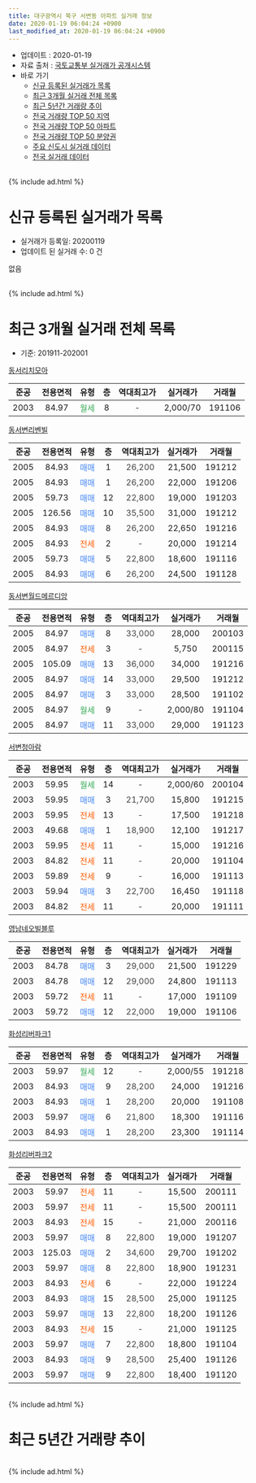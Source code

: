 ```yaml
---
title: 대구광역시 북구 서변동 아파트 실거래 정보
date: 2020-01-19 06:04:24 +0900
last_modified_at: 2020-01-19 06:04:24 +0900
---
```


* 업데이트 : 2020-01-19
* 자료 출처 : [국토교통부 실거래가 공개시스템](http://rt.molit.go.kr)
* 바로 가기
    * [신규 등록된 실거래가 목록](#신규-등록된-실거래가-목록)
    * [최근 3개월 실거래 전체 목록](#최근-3개월-실거래-전체-목록)
    * [최근 5년간 거래량 추이](#최근-5년간-거래량-추이)
    * [전국 거래량 TOP 50 지역](https://apt-info.github.io/apt-trade-info/최근-3개월-전국에서-가장-거래가-많이-발생한-지역)
    * [전국 거래량 TOP 50 아파트](https://apt-info.github.io/apt-trade-info/최근-3개월-전국에서-가장-거래가-많이-발생한-아파트)
    * [전국 거래량 TOP 50 분양권](https://apt-info.github.io/apt-trade-info/최근-3개월-전국에서-가장-거래가-많이-발생한-분양권)
    * [주요 신도시 실거래 데이터](https://apt-info.github.io/apt-trade-info/주요-신도시)
    * [전국 실거래 데이터](https://apt-info.github.io/apt-trade-info/전국)
<br>
{% include ad.html %}
<br>

# 신규 등록된 실거래가 목록
* 실거래가 등록일: 20200119
* 업데이트 된 실거래 수: 0 건

없음

<br>
{% include ad.html %}
<br>

# 최근 3개월 실거래 전체 목록
* 기준: 201911-202001


[동서리치모아](https://search.naver.com/search.naver?query=%EB%8C%80%EA%B5%AC%EA%B4%91%EC%97%AD%EC%8B%9C+%EB%B6%81%EA%B5%AC+%EC%84%9C%EB%B3%80%EB%8F%99+%EB%8F%99%EC%84%9C%EB%A6%AC%EC%B9%98%EB%AA%A8%EC%95%84)

|준공|전용면적|유형|층|역대최고가|실거래가|거래월|
|:---:|:---:|:---:|:---:|:---:|:---:|:---:|
|2003|84.97|<span style="color:#34a853">월세</span>|8|<span style="color:#444444">-</span>|2,000/70|191106|

[동서변리벤빌](https://search.naver.com/search.naver?query=%EB%8C%80%EA%B5%AC%EA%B4%91%EC%97%AD%EC%8B%9C+%EB%B6%81%EA%B5%AC+%EC%84%9C%EB%B3%80%EB%8F%99+%EB%8F%99%EC%84%9C%EB%B3%80%EB%A6%AC%EB%B2%A4%EB%B9%8C)

|준공|전용면적|유형|층|역대최고가|실거래가|거래월|
|:---:|:---:|:---:|:---:|:---:|:---:|:---:|
|2005|84.93|<span style="color:#4285f3">매매</span>|1|<span style="color:#444444">26,200</span>|21,500|191212|
|2005|84.93|<span style="color:#4285f3">매매</span>|1|<span style="color:#444444">26,200</span>|22,000|191206|
|2005|59.73|<span style="color:#4285f3">매매</span>|12|<span style="color:#444444">22,800</span>|19,000|191203|
|2005|126.56|<span style="color:#4285f3">매매</span>|10|<span style="color:#444444">35,500</span>|31,000|191212|
|2005|84.93|<span style="color:#4285f3">매매</span>|8|<span style="color:#444444">26,200</span>|22,650|191216|
|2005|84.93|<span style="color:#ff5a00">전세</span>|2|<span style="color:#444444">-</span>|20,000|191214|
|2005|59.73|<span style="color:#4285f3">매매</span>|5|<span style="color:#444444">22,800</span>|18,600|191116|
|2005|84.93|<span style="color:#4285f3">매매</span>|6|<span style="color:#444444">26,200</span>|24,500|191128|

[동서변월드메르디앙](https://search.naver.com/search.naver?query=%EB%8C%80%EA%B5%AC%EA%B4%91%EC%97%AD%EC%8B%9C+%EB%B6%81%EA%B5%AC+%EC%84%9C%EB%B3%80%EB%8F%99+%EB%8F%99%EC%84%9C%EB%B3%80%EC%9B%94%EB%93%9C%EB%A9%94%EB%A5%B4%EB%94%94%EC%95%99)

|준공|전용면적|유형|층|역대최고가|실거래가|거래월|
|:---:|:---:|:---:|:---:|:---:|:---:|:---:|
|2005|84.97|<span style="color:#4285f3">매매</span>|8|<span style="color:#444444">33,000</span>|28,000|200103|
|2005|84.97|<span style="color:#ff5a00">전세</span>|3|<span style="color:#444444">-</span>|5,750|200115|
|2005|105.09|<span style="color:#4285f3">매매</span>|13|<span style="color:#444444">36,000</span>|34,000|191216|
|2005|84.97|<span style="color:#4285f3">매매</span>|14|<span style="color:#444444">33,000</span>|29,500|191212|
|2005|84.97|<span style="color:#4285f3">매매</span>|3|<span style="color:#444444">33,000</span>|28,500|191102|
|2005|84.97|<span style="color:#34a853">월세</span>|9|<span style="color:#444444">-</span>|2,000/80|191104|
|2005|84.97|<span style="color:#4285f3">매매</span>|11|<span style="color:#444444">33,000</span>|29,000|191123|

[서변청아람](https://search.naver.com/search.naver?query=%EB%8C%80%EA%B5%AC%EA%B4%91%EC%97%AD%EC%8B%9C+%EB%B6%81%EA%B5%AC+%EC%84%9C%EB%B3%80%EB%8F%99+%EC%84%9C%EB%B3%80%EC%B2%AD%EC%95%84%EB%9E%8C)

|준공|전용면적|유형|층|역대최고가|실거래가|거래월|
|:---:|:---:|:---:|:---:|:---:|:---:|:---:|
|2003|59.95|<span style="color:#34a853">월세</span>|14|<span style="color:#444444">-</span>|2,000/60|200104|
|2003|59.95|<span style="color:#4285f3">매매</span>|3|<span style="color:#444444">21,700</span>|15,800|191215|
|2003|59.95|<span style="color:#ff5a00">전세</span>|13|<span style="color:#444444">-</span>|17,500|191218|
|2003|49.68|<span style="color:#4285f3">매매</span>|1|<span style="color:#444444">18,900</span>|12,100|191217|
|2003|59.95|<span style="color:#ff5a00">전세</span>|11|<span style="color:#444444">-</span>|15,000|191216|
|2003|84.82|<span style="color:#ff5a00">전세</span>|11|<span style="color:#444444">-</span>|20,000|191104|
|2003|59.89|<span style="color:#ff5a00">전세</span>|9|<span style="color:#444444">-</span>|16,000|191113|
|2003|59.94|<span style="color:#4285f3">매매</span>|3|<span style="color:#444444">22,700</span>|16,450|191118|
|2003|84.82|<span style="color:#ff5a00">전세</span>|11|<span style="color:#444444">-</span>|20,000|191111|

[영남네오빌블루](https://search.naver.com/search.naver?query=%EB%8C%80%EA%B5%AC%EA%B4%91%EC%97%AD%EC%8B%9C+%EB%B6%81%EA%B5%AC+%EC%84%9C%EB%B3%80%EB%8F%99+%EC%98%81%EB%82%A8%EB%84%A4%EC%98%A4%EB%B9%8C%EB%B8%94%EB%A3%A8)

|준공|전용면적|유형|층|역대최고가|실거래가|거래월|
|:---:|:---:|:---:|:---:|:---:|:---:|:---:|
|2003|84.78|<span style="color:#4285f3">매매</span>|3|<span style="color:#444444">29,000</span>|21,500|191229|
|2003|84.78|<span style="color:#4285f3">매매</span>|12|<span style="color:#444444">29,000</span>|24,800|191113|
|2003|59.72|<span style="color:#ff5a00">전세</span>|11|<span style="color:#444444">-</span>|17,000|191109|
|2003|59.72|<span style="color:#4285f3">매매</span>|12|<span style="color:#444444">22,000</span>|19,000|191106|

[화성리버파크1](https://search.naver.com/search.naver?query=%EB%8C%80%EA%B5%AC%EA%B4%91%EC%97%AD%EC%8B%9C+%EB%B6%81%EA%B5%AC+%EC%84%9C%EB%B3%80%EB%8F%99+%ED%99%94%EC%84%B1%EB%A6%AC%EB%B2%84%ED%8C%8C%ED%81%AC1)

|준공|전용면적|유형|층|역대최고가|실거래가|거래월|
|:---:|:---:|:---:|:---:|:---:|:---:|:---:|
|2003|59.97|<span style="color:#34a853">월세</span>|12|<span style="color:#444444">-</span>|2,000/55|191218|
|2003|84.93|<span style="color:#4285f3">매매</span>|9|<span style="color:#444444">28,200</span>|24,000|191216|
|2003|84.93|<span style="color:#4285f3">매매</span>|1|<span style="color:#444444">28,200</span>|20,000|191108|
|2003|59.97|<span style="color:#4285f3">매매</span>|6|<span style="color:#444444">21,800</span>|18,300|191116|
|2003|84.93|<span style="color:#4285f3">매매</span>|1|<span style="color:#444444">28,200</span>|23,300|191114|

[화성리버파크2](https://search.naver.com/search.naver?query=%EB%8C%80%EA%B5%AC%EA%B4%91%EC%97%AD%EC%8B%9C+%EB%B6%81%EA%B5%AC+%EC%84%9C%EB%B3%80%EB%8F%99+%ED%99%94%EC%84%B1%EB%A6%AC%EB%B2%84%ED%8C%8C%ED%81%AC2)

|준공|전용면적|유형|층|역대최고가|실거래가|거래월|
|:---:|:---:|:---:|:---:|:---:|:---:|:---:|
|2003|59.97|<span style="color:#ff5a00">전세</span>|11|<span style="color:#444444">-</span>|15,500|200111|
|2003|59.97|<span style="color:#ff5a00">전세</span>|11|<span style="color:#444444">-</span>|15,500|200111|
|2003|84.93|<span style="color:#ff5a00">전세</span>|15|<span style="color:#444444">-</span>|21,000|200116|
|2003|59.97|<span style="color:#4285f3">매매</span>|8|<span style="color:#444444">22,800</span>|19,000|191207|
|2003|125.03|<span style="color:#4285f3">매매</span>|2|<span style="color:#444444">34,600</span>|29,700|191202|
|2003|59.97|<span style="color:#4285f3">매매</span>|8|<span style="color:#444444">22,800</span>|18,900|191231|
|2003|84.93|<span style="color:#ff5a00">전세</span>|6|<span style="color:#444444">-</span>|22,000|191224|
|2003|84.93|<span style="color:#4285f3">매매</span>|15|<span style="color:#444444">28,500</span>|25,000|191125|
|2003|59.97|<span style="color:#4285f3">매매</span>|13|<span style="color:#444444">22,800</span>|18,200|191126|
|2003|84.93|<span style="color:#ff5a00">전세</span>|15|<span style="color:#444444">-</span>|21,000|191125|
|2003|59.97|<span style="color:#4285f3">매매</span>|7|<span style="color:#444444">22,800</span>|18,800|191104|
|2003|84.93|<span style="color:#4285f3">매매</span>|9|<span style="color:#444444">28,500</span>|25,400|191126|
|2003|59.97|<span style="color:#4285f3">매매</span>|9|<span style="color:#444444">22,800</span>|18,400|191120|


<br>
{% include ad.html %}
<br>

# 최근 5년간 거래량 추이


<div style="width:100%;">
    <canvas id="deal_progress" height="200"></canvas>
</div>

<script>
new Chart(document.getElementById("deal_progress"), {
    type: 'line',
    data: {
        labels: ['201501','201502','201503','201504','201505','201506','201507','201508','201509','201510','201511','201512','201601','201602','201603','201604','201605','201606','201607','201608','201609','201610','201611','201612','201701','201702','201703','201704','201705','201706','201707','201708','201709','201710','201711','201712','201801','201802','201803','201804','201805','201806','201807','201808','201809','201810','201811','201812','201901','201902','201903','201904','201905','201906','201907','201908','201909','201910','201911','201912','202001'],
        datasets: [{
            label: '매매',
            pointRadius: 1,
            data: [21, 30, 40, 30, 13, 27, 33, 14, 17, 19, 11, 5, 4, 5, 5, 4, 15, 9, 5, 14, 16, 17, 16, 12, 6, 11, 19, 17, 15, 16, 22, 17, 30, 14, 15, 11, 14, 21, 26, 18, 15, 23, 12, 14, 11, 17, 10, 7, 9, 11, 12, 9, 12, 13, 7, 16, 16, 19, 15, 14, 1],
            borderColor: "rgba(255, 201, 14, 1)",
            backgroundColor: "rgba(255, 201, 14, 0.5)",
            fill: false,
            lineTension: 0
        },{
            label: '전월세',
            pointRadius: 1,
            data: [7, 3, 7, 10, 4, 6, 6, 4, 7, 12, 9, 13, 8, 9, 15, 8, 10, 13, 6, 11, 7, 8, 7, 5, 4, 8, 11, 12, 10, 7, 1, 6, 5, 11, 8, 11, 9, 10, 10, 13, 4, 8, 9, 5, 14, 5, 4, 4, 5, 9, 15, 13, 7, 7, 6, 11, 4, 9, 7, 5, 5],
            borderColor: "rgba(0, 141, 185, 1)",
            backgroundColor: "rgba(0, 141, 185, 0.5)",
            fill: false,
            lineTension: 0
        }
        ]
    },
    options: {
        responsive: true,
        title: {
            display: false
        },
        tooltips: {
            mode: 'index',
            intersect: false
        },
        hover: {
            mode: 'nearest',
            intersect: true
        },
        scales: {
            xAxes: [{
                display: true,
                scaleLabel: {
                    display: true,
                    labelString: '년/월'
                }
            }],
            yAxes: [{
                display: true,
                ticks: {
                    suggestedMin: 0,
                },
                scaleLabel: {
                    display: true,
                    labelString: '실거래 수'
                }
            }]
        }
    }
});

</script>


<br>
{% include ad.html %}
<br>

